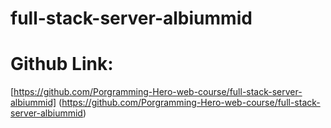 # full-stack-server-albiummid


# Github Link:
[https://github.com/Porgramming-Hero-web-course/full-stack-server-albiummid] (https://github.com/Porgramming-Hero-web-course/full-stack-server-albiummid)
